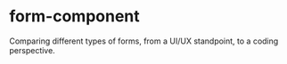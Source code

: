 # form-component

Comparing different types of forms, from a UI/UX standpoint, to a coding perspective. 
